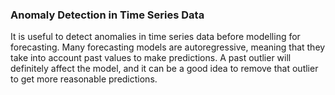 ### Anomaly Detection in Time Series Data 

It is useful to detect anomalies in time series data before modelling for forecasting. Many forecasting models are autoregressive, meaning that they take into account past values to make predictions. A past outlier will definitely affect the model, and it can be a good idea to remove that outlier to get more reasonable predictions.
